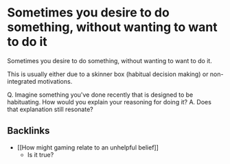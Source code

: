 # Sometimes you desire to do something, without wanting to want to do it
Sometimes you desire to do something, without wanting to want to do it.

This is usually either due to a skinner box (habitual decision making) or non-integrated motivations.

Q. Imagine something you've done recently that is designed to be habituating. How would you explain your reasoning for doing it?
A. Does that explanation still resonate?

## Backlinks
* [[How might gaming relate to an unhelpful belief]]
	* Is it true? 

<!-- #Life -->

<!-- {BearID:98B179DC-D848-4214-AE04-AF2E42D7D27B-15756-000013044F0BF1A1} -->
